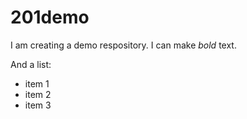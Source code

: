 # 201demo

I am creating a demo respository. I can make *bold* text.

And a list:
- item 1
- item 2
- item 3
